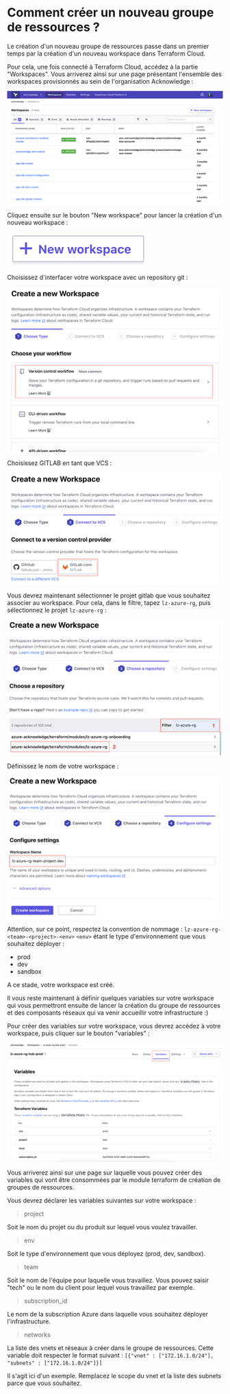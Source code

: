 # Comment créer un nouveau groupe de ressources ? 

Le création d'un nouveau groupe de ressources passe dans un premier temps par la création d'un nouveau workspace dans Terraform Cloud.

Pour cela, une fois connecté à Terraform Cloud, accédez à la partie "Workspaces".
Vous arriverez ainsi sur une page présentant l'ensemble des workspaces provisionnés au sein de l'organisation Acknowledge : 

![](images/workspaces.png)

Cliquez ensuite sur le bouton "New workspace" pour lancer la création d'un nouveau workspace : 

![](images/new_workspace.png)

Choisissez d'interfacer votre workspace avec un repository git : 

![](images/wizard_1.png)

Choisissez GITLAB en tant que VCS : 

![](images/wizard_2.png)

Vous devrez maintenant sélectionner le projet gitlab que vous souhaitez associer au workspace.
Pour cela, dans le filtre, tapez `lz-azure-rg`, puis sélectionnez le projet `lz-azure-rg` : 

![](images/wizard_3.png)

Définissez le nom de votre workspace : 

![](images/wizard_4.png)

Attention, sur ce point, respectez la convention de nommage : `lz-azure-rg-<team>-<project>-<env>`
`<env>` étant le type d'environnement que vous souhaitez déployer : 

* prod
* dev
* sandbox

A ce stade, votre workspace est créé.

Il vous reste maintenant à définir quelques variables sur votre workspace qui vous permettront ensuite de lancer la création du groupe de ressources et des composants réseaux qui va venir accueillir votre infrastructure :)

Pour créer des variables sur votre workspace, vous devrez accédez à votre workspace, puis cliquer sur le bouton "variables" : 

![](images/workspace_vars.png)

Vous arriverez ainsi sur une page sur laquelle vous pouvez créer des variables qui vont être consommées par le module terraform de création de groupes de ressources.

Vous devrez déclarer les variables suivantes sur votre workspace : 

> project

Soit le nom du projet ou du produit sur lequel vous voulez travailler.

> env

Soit le type d'environnement que vous déployez (prod, dev, sandbox).

> team

Soit le nom de l'équipe pour laquelle vous travaillez.
Vous pouvez saisir "tech" ou le nom du client pour lequel vous travaillez par exemple.

> subscription_id

Le nom de la subscription Azure dans laquelle vous souhaitez déployer l'infrastructure.

> networks

La liste des vnets et réseaux à créer dans le groupe de ressources.
Cette variable doit respecter le format suivant : `[{"vnet" : ["172.16.1.0/24"], "subnets" : ["172.16.1.0/24"]}]`

Il s'agit ici d'un exemple. Remplacez le scope du vnet et la liste des subnets parce que vous souhaitez.
